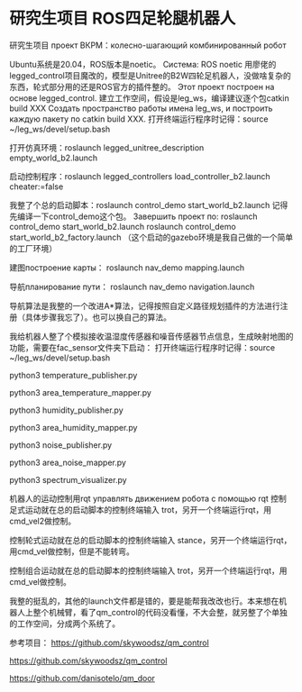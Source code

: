 # 研究生项目 ROS四足轮腿机器人
研究生项目 проект ВКРМ：колесно-шагающий комбинированный робот

Ubuntu系统是20.04，ROS版本是noetic。
Система: ROS noetic
用廖佬的legged_control项目魔改的，模型是Unitree的B2W四轮足机器人，没做啥复杂的东西，轮式部分用的还是ROS官方的插件整的。
Этот проект построен на основе legged_control.
建立工作空间，假设是leg_ws，编译建议逐个包catkin build XXX
Создать пространство работы имена leg_ws, и построить каждую пакету по catkin build XXX.
打开终端运行程序时记得：source ~/leg_ws/devel/setup.bash

打开仿真环境：roslaunch legged_unitree_description empty_world_b2.launch

启动控制程序：roslaunch legged_controllers load_controller_b2.launch cheater:=false

我整了个总的启动脚本：roslaunch control_demo start_world_b2.launch 记得先编译一下control_demo这个包。
Завершить проект по: roslaunch control_demo start_world_b2.launch
roslaunch control_demo start_world_b2_factory.launch （这个启动的gazebo环境是我自己做的一个简单的工厂环境）

建图построение карты： roslaunch nav_demo mapping.launch

导航планирование пути： roslaunch nav_demo navigation.launch

导航算法是我整的一个改进A*算法，记得按照自定义路径规划插件的方法进行注册（具体步骤我忘了）。也可以换自己的算法。

我给机器人整了个模拟接收温湿度传感器和噪音传感器节点信息，生成映射地图的功能，需要在fac_sensor文件夹下启动：
打开终端运行程序时记得：source ~/leg_ws/devel/setup.bash

python3  temperature_publisher.py

python3  area_temperature_mapper.py

python3 humidity_publisher.py

python3 area_humidity_mapper.py

python3 noise_publisher.py

python3 area_noise_mapper.py

python3 spectrum_visualizer.py

机器人的运动控制用rqt
управлять движением робота с помощью rqt
控制足式运动就在总的启动脚本的控制终端输入 trot，另开一个终端运行rqt，用cmd_vel2做控制。

控制轮式运动就在总的启动脚本的控制终端输入 stance，另开一个终端运行rqt，用cmd_vel做控制，但是不能转弯。

控制组合运动就在总的启动脚本的控制终端输入 trot，另开一个终端运行rqt，用cmd_vel做控制。

我整的挺乱的，其他的launch文件都是错的，要是能帮我改改也行。本来想在机器人上整个机械臂，看了qm_control的代码没看懂，不大会整，就另整了个单独的工作空间，分成两个系统了。

参考项目：
https://github.com/skywoodsz/qm_control

https://github.com/skywoodsz/qm_control

https://github.com/danisotelo/qm_door
